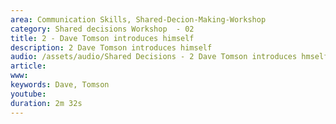 ```yaml
---
area: Communication Skills, Shared-Decion-Making-Workshop
category: Shared decisions Workshop  - 02
title: 2 - Dave Tomson introduces himself 
description: 2 Dave Tomson introduces himself
audio: /assets/audio/Shared Decisions - 2 Dave Tomson introduces hmself - MQ.mp3
article: 
www: 
keywords: Dave, Tomson
youtube: 
duration: 2m 32s
--- 
```

